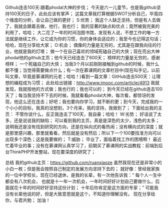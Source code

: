 Github连击100天:跟着phodal大神的步伐；
今天是六一儿童节，也是我github坚持100天的日子，此处应该有掌声；
这篇文章我打算根据SWOT分析自己，毕竟四个维度的分析，会让自己做的更好；
S:优势；
我这个人缺乏坚持，但是有人去做了，我就会跟着去做，他行，我也行； 我的显著的缺点和优点；竟然被我完美的利用了，哈哈；
大二花了一年的时间泡图书馆，发现有人说，不想工作的唯一方法就是继续工作，让它成为你的习惯，你的身体会适应的；我至今也记得这句话；哈哈，现在分享给大家；
O:机会；
偶像的力量是无穷的，尤其是在跟我向往的行业，他就是我的灯塔； 做一个在自己喜欢的领域死磕自己的大侠；现在亮出大神phodal他的github主页；他今天已经连击了600天；
榜样的力量是无穷的，感谢榜样； 一个死磕自己的大侠；
当我3个月以前刚刚接触到github的时候，我什么都不懂；当觉得需要做点什么；有一次在慕课网的文章栏目中(现在叫手记，以前叫文章，毕竟是慕课网的元老；哈哈！)看到一篇文章：GitHub连击500天：让理想的编程成为习惯；
此处给出链接：http://www.imooc.com/article/4913  我就发现，我就按他的方式做；我也行的；我也可以的；
到今天已经在github连击100天了；每当我坚持不下去的时候，我就看看phodal大神，每次看，都惊讶的发现，他这么还在连击；好吧；我也要向你学习，就不断的更；到今天，完成我的一个小小的目标，我真的没想到，3个月来，我的坚持，我做到了；
下面给出我的主页：
不管你说什么，反正我连击了100天，我自豪；哈哈！
W:劣势；
好话说了太多，还是说说我的缺陷；
可以看到我的主页，真是是深色的太少，浅色的太多；说明我还是没有找到研究的方向，还是在纵向式的看热闹；没有横向式的深度；就是那里感兴趣，那里就看看，然后就是没有然后；所以下一个100要找准方向可以出现多个深色；这是我要做的；
T:威胁；
毕业了，面临着找工作的困境啊！  最近忙着毕业的事；没有在慕课网认真学习了，前期买了慕课网的实战教程：前端到后台ThinkPHP开发整站，现在要深度的研究了；

总结
我的github主页：https://github.com/ruanxiaoze
虽然我现在还是非常小的小白一枚；但是我会按照自己制定的发展方向坚持下去的；
 就好像：曾经我家族的一位中学校长，现在已经退休，是我的长辈，有一次他告诉我：“  每个人一生中都会有八次机会， 也就是十一年一次机会，一年时间好好计划自己要做什么，后面就花十年的时间好好坚持这份计划； 十年后你肯定是这方面的专家；”   可能我没有长辈他说的好，但是大致意思就是这个，不知道你理解没有。   现在分享给你，与君共勉；   加油！

